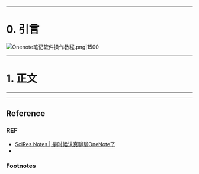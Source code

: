 ```table-of-contents
```
---
# 0. 引言
![Onenote笔记软件操作教程.png|1500](https://fig-1321973591.cos.ap-nanjing.myqcloud.com/Onenote%E7%AC%94%E8%AE%B0%E8%BD%AF%E4%BB%B6%E6%93%8D%E4%BD%9C%E6%95%99%E7%A8%8B.png)


----
# 1. 正文




---
---
## Reference 
### REF 
- [SciRes Notes | 是时候认真聊聊OneNote了](https://mp.weixin.qq.com/s/wEAP_ZniPG_cVCMVGZcmCQ)
- 

### Footnotes


